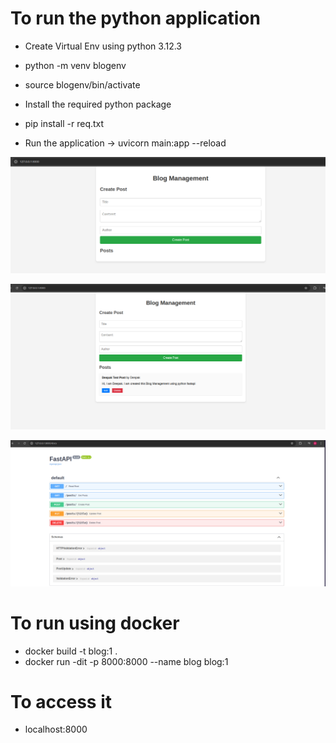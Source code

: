 # To run the python application

- Create Virtual Env using python 3.12.3
- python -m venv blogenv
- source blogenv/bin/activate

- Install the required python package
- pip install -r req.txt

- Run the application -> uvicorn main:app --reload

![Home Page](image.png)

![With Created Blog](image-1.png)

![/docs](image-2.png)

# To run using docker

- docker build -t blog:1 .
- docker run -dit -p 8000:8000 --name blog blog:1

# To access it

- localhost:8000
